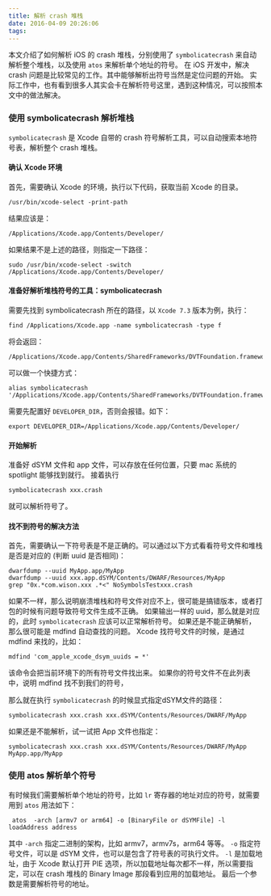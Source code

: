 ```yaml
---
title: 解析 crash 堆栈
date: 2016-04-09 20:26:06
tags:
---
```


本文介绍了如何解析 iOS 的 crash 堆栈，分别使用了 `symbolicatecrash` 来自动解析整个堆栈，以及使用 `atos` 来解析单个地址的符号。
在 iOS 开发中，解决 crash 问题是比较常见的工作。其中能够解析出符号当然是定位问题的开始。
实际工作中，也有看到很多人其实会卡在解析符号这里，遇到这种情况，可以按照本文中的做法解决。
<!-- more -->

### 使用 symbolicatecrash 解析堆栈

`symbolicatecrash` 是 Xcode 自带的 crash 符号解析工具，可以自动搜索本地符号表，解析整个 crash 堆栈。

#### 确认 Xcode 环境

首先，需要确认 Xcode 的环境，执行以下代码，获取当前 Xcode 的目录。

```
/usr/bin/xcode-select -print-path
```

结果应该是：

```
/Applications/Xcode.app/Contents/Developer/
```

如果结果不是上述的路径，则指定一下路径：

```
sudo /usr/bin/xcode-select -switch /Applications/Xcode.app/Contents/Developer/
```

#### 准备好解析堆栈符号的工具：symbolicatecrash

需要先找到 symbolicatecrash 所在的路径，以 `Xcode 7.3` 版本为例，执行：

```
find /Applications/Xcode.app -name symbolicatecrash -type f
```

将会返回：

```
/Applications/Xcode.app/Contents/SharedFrameworks/DVTFoundation.framework/Versions/A/Resources/symbolicatecrash
```

可以做一个快捷方式：

```
alias symbolicatecrash '/Applications/Xcode.app/Contents/SharedFrameworks/DVTFoundation.framework/Versions/A/Resources/symbolicatecrash'
```

需要先配置好 `DEVELOPER_DIR`，否则会报错。如下：

```
export DEVELOPER_DIR=/Applications/Xcode.app/Contents/Developer/
```

#### 开始解析
准备好 dSYM 文件和 app 文件，可以存放在任何位置，只要 mac 系统的 spotlight 能够找到就行。
接着执行
```
symbolicatecrash xxx.crash
```

就可以解析符号了。

#### 找不到符号的解决方法

首先，需要确认一下符号表是不是正确的。可以通过以下方式看看符号文件和堆栈是否是对应的 (判断 uuid 是否相同)：
```
dwarfdump --uuid MyApp.app/MyApp
dwarfdump --uuid xxx.app.dSYM/Contents/DWARF/Resources/MyApp
grep "0x.*com.wison.xxx .*<" NoSymbolsTestxxx.crash
```
如果不一样，那么说明崩溃堆栈和符号文件对应不上，很可能是搞错版本，或者打包的时候有问题导致符号文件生成不正确。
如果输出一样的 uuid，那么就是对应的，此时 `symbolicatecrash` 应该可以正常解析符号。
如果还是不能正确解析，那么很可能是 mdfind 自动查找的问题。
Xcode 找符号文件的时候，是通过 mdfind 来找的，比如：

```
mdfind 'com_apple_xcode_dsym_uuids = *'
```

该命令会把当前环境下的所有符号文件找出来。
如果你的符号文件不在此列表中，说明 mdfind 找不到我们的符号，

那么就在执行 `symbolicatecrash` 的时候显式指定dSYM文件的路径：

```
symbolicatecrash xxx.crash xxx.dSYM/Contents/Resources/DWARF/MyApp  
```
如果还是不能解析，试一试把 App 文件也指定：

```
symbolicatecrash xxx.crash xxx.dSYM/Contents/Resources/DWARF/MyApp MyApp.app/MyApp
```

### 使用 atos 解析单个符号

有时候我们需要解析单个地址的符号，比如 `lr` 寄存器的地址对应的符号，就需要用到 `atos`
用法如下：
```
 atos  -arch [armv7 or arm64] -o [BinaryFile or dSYMFile] -l loadAddress address
```
其中
`-arch` 指定二进制的架构，比如 armv7，armv7s，arm64 等等。
`-o` 指定符号文件，可以是 dSYM 文件，也可以是包含了符号表的可执行文件。
`-l` 是加载地址，由于 Xcode 默认打开 PIE 选项，所以加载地址每次都不一样，所以需要指定，可以在 crash 堆栈的 Binary Image 那段看到应用的加载地址。
最后一个参数是需要解析符号的地址。
